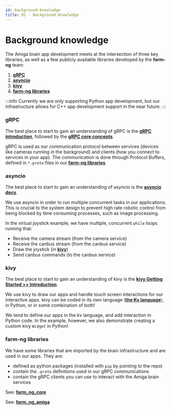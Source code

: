 ```yaml
---
id: background-knowledge
title: 01 - Background Knowledge
---
```

# Background knowledge

The Amiga brain app development meets at the intersection of three key libraries, as well as a few publicly available libraries developed by the **farm-ng** team:

1. [**gRPC**](https://grpc.io/)
2. [**asyncio**](https://docs.python.org/3/library/asyncio.html)
3. [**kivy**](https://kivy.org/)
4. [**farm-ng libraries**](#farm-ng-libraries)

:::info
Currently we are only supporting Python app development, but our infrastructure allows for C++ app development support in the near future.
:::

### gRPC

The best place to start to gain an understanding of gRPC is the [**gRPC introduction**](https://grpc.io/docs/what-is-grpc/introduction/), followed by the [**gRPC core concepts**](https://grpc.io/docs/what-is-grpc/core-concepts/).

gRPC is used as our communication protocol between services (devices like cameras running in the background) and clients (how you connect to services in your app).
The communication is done through Protocol Buffers, defined in `*.proto` files in our [**farm-ng libraries**](#farm-ng-libraries).

### asyncio

The best place to start to gain an understanding of asyncio is the [**asyncio docs**](https://docs.python.org/3/library/asyncio.html).

We use asyncio in order to run multiple concurrent tasks in our applications.
This is crucial to the system design to prevent high rate robotic control from being blocked by time consuming processes, such as image processing.

In the virtual joystick example, we have multiple, concurrent `while` loops running that:
- Receive the camera stream (from the camera service)
- Receive the canbus stream (from the canbus service)
- Draw the joystick (in [**kivy**](#kivy))
- Send canbus commands (to the canbus service)

### kivy

The best place to start to gain an understanding of kivy is the [**kivy Getting Started >> Introduction**](https://kivy.org/doc/stable/gettingstarted/intro.html).

We use kivy to draw our apps and handle touch screen interactions for our interactive apps.
kivy can be coded in its own language ([**the Kv language**](https://kivy.org/doc/stable/guide/lang.html)), in Python, or in some combination of both!

We tend to define our apps in the kv language, and add interaction in Python code.
In the example, however, we also demonstrate creating a custom kivy `Widget` in Python!

### farm-ng libraries

We have some libraries that are imported by the brain infrastructure and are used in our apps.
They are:
- defined as python packages (installed with `pip` by pointing to the repo)
- contain the `.proto` definitions used in our gRPC communications
- contain the gRPC clients you can use to interact with the Amiga brain services

See: [**farm_ng_core**](https://github.com/farm-ng/farm-ng-core)

See: [**farm_ng_amiga**](https://github.com/farm-ng/farm-ng-amiga)

